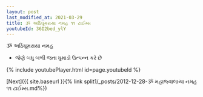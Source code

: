 ```yaml
---
layout: post
last_modified_at: 2021-03-29
title: ૐ અઠિંઘૂમરાયા નમહ ૧૧ ટાઈમ્સ
youtubeId: 36I2bed_ylY
---
```

 
 
 ૐ અઠિંઘૂમરાયા નમહ  
 
 -  જેણે બધુ બળી જતા ધુમાડો ઉત્પન્ન કરે છે 
 
  
 
  
 
 
 
 
 
 


{% include youtubePlayer.html id=page.youtubeId %}
 
[Next]({{ site.baseurl }}{% link  split1/_posts/2012-12-28-ૐ મહાજ્વાલાયા નમહ ૧૧ ટાઈમ્સ.md%})
 
